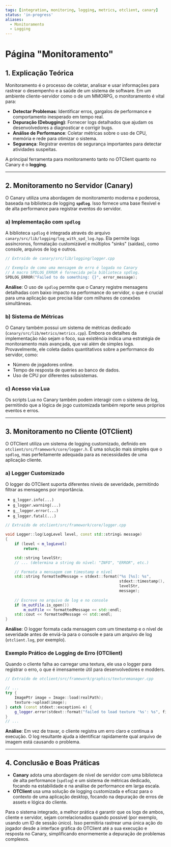 ```yaml
---
tags: [integration, monitoring, logging, metrics, otclient, canary]
status: 'in-progress'
aliases:
  - Monitoramento
  - Logging
---
```


# Página "Monitoramento"

## 1. Explicação Teórica

Monitoramento é o processo de coletar, analisar e usar informações para rastrear o desempenho e a saúde de um sistema de software. Em um ambiente cliente-servidor como o de um MMORPG, o monitoramento é vital para:

-   **Detectar Problemas**: Identificar erros, gargalos de performance e comportamento inesperado em tempo real.
-   **Depuração (Debugging)**: Fornecer logs detalhados que ajudam os desenvolvedores a diagnosticar e corrigir bugs.
-   **Análise de Performance**: Coletar métricas sobre o uso de CPU, memória e rede para otimizar o sistema.
-   **Segurança**: Registrar eventos de segurança importantes para detectar atividades suspeitas.

A principal ferramenta para monitoramento tanto no OTClient quanto no Canary é o **logging**.

---

## 2. Monitoramento no Servidor (Canary)

O Canary utiliza uma abordagem de monitoramento moderna e poderosa, baseada na biblioteca de logging **`spdlog`**. Isso fornece uma base flexível e de alta performance para registrar eventos do servidor.

### a) Implementação com `spdlog`

A biblioteca `spdlog` é integrada através do arquivo `canary/src/lib/logging/log_with_spd_log.hpp`. Ela permite logs assíncronos, formatação customizável e múltiplos "sinks" (saídas), como console, arquivos de log e outros.

```cpp
// Extraído de canary/src/lib/logging/logger.cpp

// Exemplo de como uma mensagem de erro é logada no Canary
// A macro SPDLOG_ERROR é fornecida pela biblioteca spdlog.
SPDLOG_ERROR("Failed to do something: {}", error_message);
```
**Análise**: O uso de `spdlog` permite que o Canary registre mensagens detalhadas com baixo impacto na performance do servidor, o que é crucial para uma aplicação que precisa lidar com milhares de conexões simultâneas.

### b) Sistema de Métricas

O Canary também possui um sistema de métricas dedicado (`canary/src/lib/metrics/metrics.cpp`). Embora os detalhes da implementação não sejam o foco, sua existência indica uma estratégia de monitoramento mais avançada, que vai além de simples logs. Provavelmente, ele coleta dados quantitativos sobre a performance do servidor, como:

-   Número de jogadores online.
-   Tempo de resposta de queries ao banco de dados.
-   Uso de CPU por diferentes subsistemas.

### c) Acesso via Lua

Os scripts Lua no Canary também podem interagir com o sistema de log, permitindo que a lógica de jogo customizada também reporte seus próprios eventos e erros.

---

## 3. Monitoramento no Cliente (OTClient)

O OTClient utiliza um sistema de logging customizado, definido em `otclient/src/framework/core/logger.h`. É uma solução mais simples que o `spdlog`, mas perfeitamente adequada para as necessidades de uma aplicação cliente.

### a) Logger Customizado

O logger do OTClient suporta diferentes níveis de severidade, permitindo filtrar as mensagens por importância.

-   `g_logger.info(...)`
-   `g_logger.warning(...)`
-   `g__logger.error(...)`
-   `g_logger.fatal(...)`

```cpp
// Extraído de otclient/src/framework/core/logger.cpp

void Logger::log(LogLevel level, const std::string& message)
{
    if (level < m_logLevel)
        return;

    std::string levelStr;
    // ... (determina a string do nível: "INFO", "ERROR", etc.)

    // Formata a mensagem com timestamp e nível
    std::string formattedMessage = stdext::format("%s [%s]: %s",
                                                  stdext::timestamp(),
                                                  levelStr,
                                                  message);
    
    // Escreve no arquivo de log e no console
    if (m_outFile.is_open())
        m_outFile << formattedMessage << std::endl;
    std::cout << formattedMessage << std::endl;
}
```
**Análise**: O logger formata cada mensagem com um timestamp e o nível de severidade antes de enviá-la para o console e para um arquivo de log (`otclient.log`, por exemplo).

### Exemplo Prático de Logging de Erro (OTClient)

Quando o cliente falha ao carregar uma textura, ele usa o logger para registrar o erro, o que é imensamente útil para desenvolvedores e modders.

```cpp
// Extraído de otclient/src/framework/graphics/texturemanager.cpp

// ...
try {
    ImagePtr image = Image::load(realPath);
    texture->upload(image);
} catch (const stdext::exception& e) {
    g_logger.error(stdext::format("failed to load texture '%s': %s", fileName, e.what()));
}
// ...
```
**Análise**: Em vez de travar, o cliente registra um erro claro e continua a execução. O log resultante ajuda a identificar rapidamente qual arquivo de imagem está causando o problema.

---

## 4. Conclusão e Boas Práticas

-   **Canary** adota uma abordagem de nível de servidor com uma biblioteca de alta performance (`spdlog`) e um sistema de métricas dedicado, focando na estabilidade e na análise de performance em larga escala.
-   **OTClient** usa uma solução de logging customizada e eficaz para o contexto de uma aplicação desktop, focando na depuração de erros de assets e lógica do cliente.

Para o sistema integrado, a melhor prática é garantir que os logs de ambos, cliente e servidor, sejam correlacionados quando possível (por exemplo, usando um ID de sessão único). Isso permitiria rastrear uma única ação do jogador desde a interface gráfica do OTClient até a sua execução e resposta no Canary, simplificando enormemente a depuração de problemas complexos.
